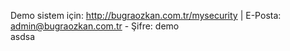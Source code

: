 Demo sistem için: http://bugraozkan.com.tr/mysecurity |
E-Posta: admin@bugraozkan.com.tr -
Şifre: demo<br>
asdsa

